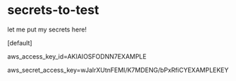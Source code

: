 # secrets-to-test

let me put my secrets here!

[default]

aws_access_key_id=AKIAIOSFODNN7EXAMPLE

aws_secret_access_key=wJalrXUtnFEMI/K7MDENG/bPxRfiCYEXAMPLEKEY
